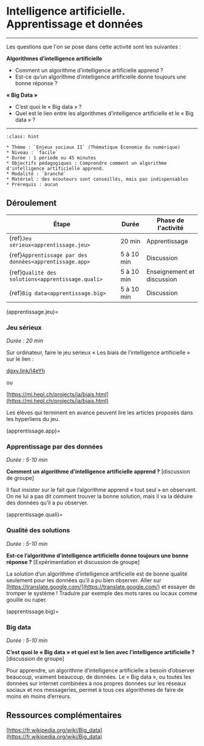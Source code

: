 # Intelligence artificielle. Apprentissage et données

---- 

Les questions que l'on se pose dans cette activité sont les suivantes :

**Algorithmes d’intelligence artificielle**
* Comment un algorithme d’intelligence artificielle apprend ?
* Est-ce qu’un algorithme d’intelligence artificielle donne toujours une bonne
réponse ?

**« Big Data »**
* C’est quoi le « Big data » ?
* Quel est le lien entre les algorithmes d’intelligence artificielle et le « Big data » ?

----

```{admonition} Intelligence artificielle. Apprentissage et données
:class: hint

* Thème : `Enjeux sociaux II` (Thèmatique Economie du numérique)
* Niveau : `facile`
* Durée : 1 période ou 45 minutes
* Objectifs pédagogiques : Comprendre comment un algorithme d'intelligence artificielle apprend.
* Modalité : `branché`
* Matériel : des écouteurs sont conseillés, mais pas indispensables
* Prérequis : aucun

```

## Déroulement


| Étape                                   | Durée  | Phase de l'activité   | 
|---------------------------------------|------ |---------------------|
| {ref}`Jeu sérieux<apprentissage.jeu>`  | 20 min  | Apprentissage           |
| {ref}`Apprentissage par des données<apprentissage.app>` | 5 à 10 min  | Discussion |
| {ref}`Qualité des solutions<apprentissage.quali>`          | 5 à 10 min   | Enseignement et discussion           |
| {ref}`Big data<apprentissage.big>`                       | 5 à 10 min   | Discussion              |



(apprentissage.jeu)=
### Jeu sérieux 

*Durée : 20 min*

Sur ordinateur, faire le jeu sérieux « Les biais de l’intelligence artificielle » sur le lien :

[dgxy.link/I4eYh](https://dgxy.link/I4eYh)

ou

[https://mi.hepl.ch/projects/ia/biais.html](https://mi.hepl.ch/projects/ia/biais.html)

Les élèves qui terminent en avance peuvent lire les articles proposés dans les hyperliens du jeu.


(apprentissage.app)=
### Apprentissage par des données

*Durée : 5-10 min*

**Comment un algorithme d’intelligence artificielle apprend ?** [discussion de groupe]

Il faut insister sur le fait que l’algorithme apprend « tout seul »
en observant. On ne lui a pas dit comment trouver la bonne solution, mais il va la déduire des données qu’il a pu observer.

(apprentissage.quali)=
### Qualité des solutions

*Durée : 5-10 min*

**Est-ce l’algorithme d’intelligence artificielle donne toujours une bonne réponse ?** [Expérimentation et discussion de groupe]

La solution d’un algorithme d’intelligence artificielle est de bonne
qualité seulement pour les données qu’il a pu bien observer.
Aller sur [https://translate.google.com/](https://translate.google.com/) et essayer de tromper le système ! Traduire par exemple des mots rares ou locaux comme gouille ou ruper.

(apprentissage.big)=
### Big data

*Durée : 5-10 min*

**C’est quoi le « Big data » et quel est le lien avec l’intelligence artificielle ?** [discussion de groupe]

Pour apprendre, un algorithme d’intelligence artificielle a besoin d’observer beaucoup, vraiment beaucoup, de données. Le « Big data », ou toutes les données sur internet combinées à nos propres données
sur les réseaux sociaux et nos messageries, permet à tous ces algorithmes de faire de moins en moins d’erreurs.

## Ressources complémentaires

[https://fr.wikipedia.org/wiki/Big_data](https://fr.wikipedia.org/wiki/Big_data)
